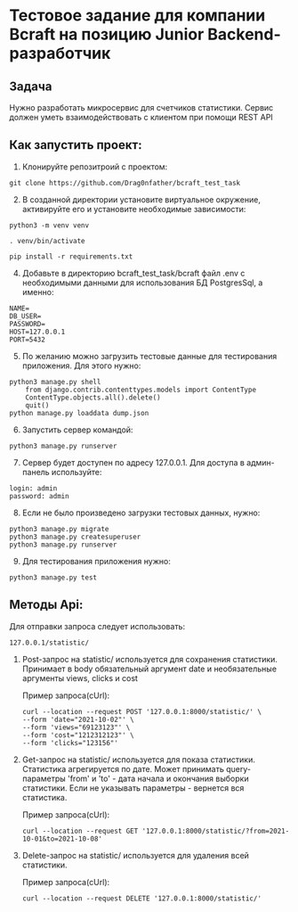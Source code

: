 # Тестовое задание для компании Bcraft на позицию Junior Backend-разработчик

## Задача
Нужно разработать микросервис для счетчиков статистики. Сервис должен уметь взаимодействовать с клиентом при помощи REST API


## Как запустить проект:
    
1) Клонируйте репозитроий с проектом:
```
git clone https://github.com/Drag0nfather/bcraft_test_task
```
2) В созданной директории установите виртуальное окружение, активируйте его и установите необходимые зависимости:
```
python3 -m venv venv

. venv/bin/activate

pip install -r requirements.txt
```
4) Добавьте в директорию bcraft_test_task/bcraft файл .env с необходимыми данными для использования БД PostgresSql, а именно:
```
NAME=
DB_USER=
PASSWORD=
HOST=127.0.0.1
PORT=5432
```
5) По желанию можно загрузить тестовые данные для тестирования приложения. Для этого нужно:
```
python3 manage.py shell
    from django.contrib.contenttypes.models import ContentType
    ContentType.objects.all().delete()
    quit()
python manage.py loaddata dump.json 
```
6) Запустить сервер командой:
```
python3 manage.py runserver
```
7) Сервер будет доступен по адресу 127.0.0.1. Для доступа в админ-панель используйте:
```
login: admin
password: admin
```
8) Если не было произведено загрузки тестовых данных, нужно:
```
python3 manage.py migrate
python3 manage.py createsuperuser
python3 manage.py runserver
```
9) Для тестирования приложения нужно:
```
python3 manage.py test
```

## Методы Api:
Для отправки запроса следует использовать:
```
127.0.0.1/statistic/
```
1) Post-запрос на statistic/ используется для сохранения статистики. Принимает в body обязательный аргумент date и необязательные аргументы views, clicks и cost

    Пример запроса(cUrl):
   ```
   curl --location --request POST '127.0.0.1:8000/statistic/' \
   --form 'date="2021-10-02"' \
   --form 'views="69123123"' \
   --form 'cost="1212312123"' \
   --form 'clicks="123156"'
   ```

2) Get-запрос на statistic/ используется для показа статистики. Статистика агрегируется по дате. Может принимать query-параметры 'from' и 'to' - дата начала и окончания выборки статистики. Если не указывать параметры - вернется вся статистика.

    Пример запроса(cUrl):
    ```
   curl --location --request GET '127.0.0.1:8000/statistic/?from=2021-10-01&to=2021-10-08'
    ```

3) Delete-запрос на statistic/ используется для удаления всей статистики.

    Пример запроса(cUrl):
   ```
   curl --location --request DELETE '127.0.0.1:8000/statistic/'
   ```